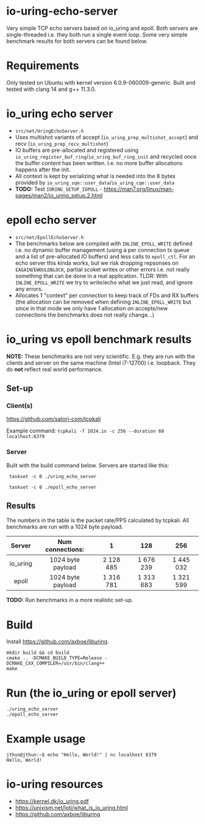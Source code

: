 # io-uring-echo-server

Very simple TCP echo servers based on io_uring and epoll. Both servers are single-threaded i.e. they both run a single
event loop. Some very simple benchmark results for both servers can be found below.

# Requirements

Only tested on Ubuntu with kernel version 6.0.9-060009-generic.
Built and tested with clang 14 and g++ 11.3.0.

# io_uring echo server

* ```src/net/UringEchoServer.h```
* Uses multishot variants of accept (```io_uring_prep_multishot_accept```) and recv (```io_uring_prep_recv_multishot```)
* IO buffers are pre-allocated and registered using ```io_uring_register_buf_ring```/```io_uring_buf_ring_init``` and
  recycled once the buffer content has been written. I.e. no more buffer allocations happens after the init.
* All context is kept by serializing what is needed into the 8 bytes provided
  by ```io_uring_sqe::user_data```/```io_uring_cqe::user_data```
* **TODO:** Test ```IORING_SETUP_IOPOLL``` - https://man7.org/linux/man-pages/man2/io_uring_setup.2.html

# epoll echo server

* ```src/net/EpollEchoServer.h```
* The benchmarks below are compiled with ```INLINE_EPOLL_WRITE``` defined i.e. no dynamic buffer management (using a per
  connection tx queue and a list of pre-allocated IO buffers) and less calls to ```epoll_ctl```. For an echo server this
  kinda works, but we risk dropping repsonses on ```EAGAIN```/```EWOULDBLOCK```, partial scoket writes or other errors
  i.e. not really something that can be done in a real application. TLDR: With ```INLINE_EPOLL_WRITE``` we try to
  write/echo what we just read, and ignore any errors.
* Allocates 1 "context" per connection to keep track of FDs and RX buffers (the allocation can be removed when
  defining ```INLINE_EPOLL_WRITE``` but since in that mode we only have 1 allocation on accepts/new connections the
  benchmarks does not really change...)

# io_uring vs epoll benchmark results

**NOTE:** These benchmarks are not very scientific. E.g. they are run with the clients and server on the same machine (Intel i7-12700) i.e. loopback. They do **not** reflect real world performance.

## Set-up

### Client(s)

https://github.com/satori-com/tcpkali

Example command: ```tcpkali -f 1024.in -c 256 --duration 60 localhost:6379```

### Server

Built with the build command below. Servers are started like this:

``` taskset -c 0 ./uring_echo_server```

``` taskset -c 0 ./epoll_echo_server```

## Results

The numbers in the table is the packet rate/PPS calculated by tcpkali. All benchmarks are run with a 1024 byte
payload.

|  Server  |  Num connections:  |     1     |    128    |    256    |
|:--------:|:-----------------:|:---------:|:---------:|:---------:|
| io_uring | 1024 byte payload | 2 128 485 | 1 676 239 | 1 445 032 |
|  epoll   | 1024 byte payload | 1 316 781 | 1 313 683 | 1 321 599 |

**TODO:** Run benchmarks in a more realistic set-up.

# Build

Install https://github.com/axboe/liburing.

```
mkdir build && cd build
cmake .. -DCMAKE_BUILD_TYPE=Release -DCMAKE_CXX_COMPILER=/usr/bin/clang++
make
```

# Run (the io_uring or epoll server)

```
./uring_echo_server
./epoll_echo_server
```

# Example usage

```
jthun@jthun:~$ echo "Hello, World!" | nc localhost 6379
Hello, World!
```

# io-uring resources

* https://kernel.dk/io_uring.pdf
* https://unixism.net/loti/what_is_io_uring.html
* https://github.com/axboe/liburing
